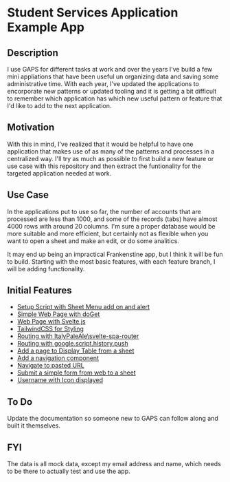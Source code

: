 # Student Services Application Example App

## Description

I use GAPS for different tasks at work and over the years I've build a few mini appliations that have been useful un organizing data and saving some administrative time. With each year, I've updated the applications to encorporate new patterns or updated tooling and it is getting a bit difficult to remember which application has which new useful pattern or feature that I'd like to add to the next application.

## Motivation

With this in mind, I've realized that it would be helpful to have one application that makes use of as many of the patterns and processes in a centralized way. I'll try as much as possible to first build a new feature or use case with this repository and then extract the funtionality for the targeted application needed at work.

## Use Case

In the applications put to use so far, the number of accounts that are processed are less than 1000, and some of the records (tabs) have almost 4000 rows with around 20 columns. I'm sure a proper database would be more suitable and more efficient, but certainly not as flexible when you want to open a sheet and make an edit, or do some analitics.

It may end up being an impractical Frankenstine app, but I think it will be fun to build. Starting with the most basic features, with each feature branch, I will be adding functionality.

## Initial Features

- [Setup Script with Sheet Menu add on and alert](https://github.com/timsampson/samsis/tree/gaps-setup/server)
- [Simple Web Page with doGet](https://github.com/timsampson/samsis/tree/simple-webpage)
- [Web Page with Svelte.js](https://github.com/timsampson/samsis/tree/deploy-svelte)
- [TailwindCSS for Styling](https://github.com/timsampson/samsis/tree/add-tailwind)
- [Routing with ItalyPaleAle\svelte-spa-router](https://github.com/timsampson/samsis/tree/links-pages)
- [Routing with google.script.history.push](https://github.com/timsampson/samsis/tree/url-routing)
- [Add a page to Display Table from a sheet](https://github.com/timsampson/samsis/tree/club-signup)
- [Add a navigation component](https://github.com/timsampson/samsis/tree/nav-component)
- [Navigate to pasted URL](https://github.com/timsampson/samsis/tree/router-paste-url)
- [Submit a simple form from web to a sheet](https://github.com/timsampson/samsis/tree/submit-basic-form)
- [Username with Icon displayed](https://github.com/timsampson/samsis/tree/user-icon)

## To Do

Update the documentation so someone new to GAPS can follow along and built it themselves.

## FYI

The data is all mock data, except my email address and name, which needs to be there to actually test and use the app.
